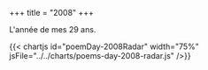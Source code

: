 +++
title = "2008"
+++

L'année de mes 29 ans.

{{< chartjs id="poemDay-2008Radar" width="75%" jsFile="../../charts/poems-day-2008-radar.js" />}}